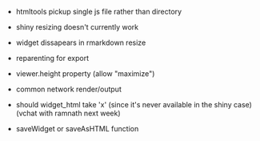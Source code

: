 
- htmltools pickup single js file rather than directory
- shiny resizing doesn't currently work
- widget dissapears in rmarkdown resize


- reparenting for export

- viewer.height property (allow "maximize")

- common network render/output

- should widget_html take 'x' (since it's never available in the shiny case)
  (vchat with ramnath next week)

- saveWidget or saveAsHTML function